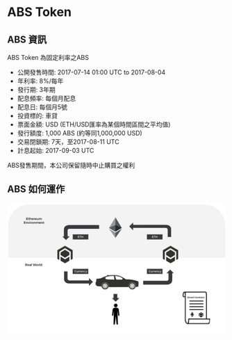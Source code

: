 # ABS Token

## ABS 資訊
ABS Token 為固定利率之ABS

- 公開發售時間: 2017-07-14 01:00 UTC to 2017-08-04
- 年利率: 8%/每年
- 發行期: 3年期
- 配息頻率: 每個月配息
- 配息日: 每個月5號
- 投資標的: 車貸
- 票面金額: USD (ETH/USD匯率為某個時間區間之平均值)
- 發行額度: 1,000 ABS (約等同1,000,000 USD)
- 交易閉鎖期: 7天，至2017-08-11 UTC
- 計息起始: 2017-09-03 UTC

ABS發售期間，本公司保留隨時中止購買之權利

## ABS 如何運作

![CryptoABS Flow](./CryptoABS_Flow.png)
